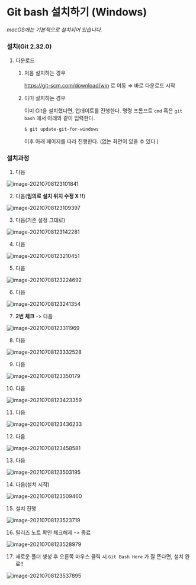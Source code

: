 # Git bash 설치하기 (Windows)

*macOS에는 기본적으로 설치되어 있습니다.*



### 설치(Git 2.32.0)

1. 다운로드

   1. 처음 설치하는 경우

      https://git-scm.com/download/win 로 이동 ⇒ 바로 다운로드 시작

   2. 이미 설치하는 경우

      이미 Git을 설치했다면, 업데이트를 진행한다. 명령 프롬프트 `cmd` 혹은 `git bash` 에서 아래와 같이 입력한다.

      ```bash
      $ git update-git-for-windows
      ```

      이후 아래 페이지를 따라 진행한다. (없는 화면이 있을 수 있다.)



### 설치과정

1. 다음

![image-20210708123101841](md-images/image-20210708123101841.png)

2. 다음(**임의로 설치 위치 수정 X !!**)

![image-20210708123109397](md-images/image-20210708123109397.png)

3. 다음(기존 설정 그대로)

![image-20210708123142281](md-images/image-20210708123142281.png)

4. 다음

![image-20210708123210451](md-images/image-20210708123210451.png)

5. 다음

![image-20210708123224692](md-images/image-20210708123224692.png)

6. 다음

![image-20210708123241354](md-images/image-20210708123241354.png)

7. **2번 체크** -> 다음

![image-20210708123311969](md-images/image-20210708123311969.png)

8. 다음

![image-20210708123332528](md-images/image-20210708123332528.png)

9. 다음

![image-20210708123350179](md-images/image-20210708123350179.png)

10. 다음

![image-20210708123423359](md-images/image-20210708123423359.png)

11. 다음

![image-20210708123436233](md-images/image-20210708123436233.png)

12. 다음

![image-20210708123458581](md-images/image-20210708123458581.png)

13. 다음

![image-20210708123503195](md-images/image-20210708123503195.png)

14. 다음(설치 시작)

![image-20210708123509460](md-images/image-20210708123509460.png)

15. 설치 진행

![image-20210708123523719](md-images/image-20210708123523719.png)

16. 릴리즈 노트 확인 체크해제 -> 종료

![image-20210708123528979](md-images/image-20210708123528979.png)

17. 새로운 폴더 생성 후 오른쪽 마우스 클릭 시 `Git Bash Here` 가 잘 뜬다면, 설치 완료!!

![image-20210708123537895](md-images/image-20210708123537895.png)